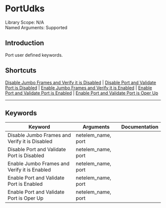 # PortUdks
Library Scope: N/A<br>
Named Arguments: Supported

## Introduction
Port user defined keywords.

## Shortcuts
[Disable Jumbo Frames and Verify it is Disabled](#Disable_Jumbo_Frames_and_Verify_it_is_Disabled) | [Disable Port and Validate Port is Disabled](#Disable_Port_and_Validate_Port_is_Disabled) | [Enable Jumbo Frames and Verify it is Enabled](#Enable_Jumbo_Frames_and_Verify_it_is_Enabled) | [Enable Port and Validate Port is Enabled](#Enable_Port_and_Validate_Port_is_Enabled) | [Enable Port and Validate Port is Oper Up](#Enable_Port_and_Validate_Port_is_Oper_Up)
***

## Keywords
| Keyword | Arguments | Documentation |
|---------|-----------|---------------|
| <a name="Disable_Jumbo_Frames_and_Verify_it_is_Disabled"></a>Disable Jumbo Frames and Verify it is Disabled | netelem_name, port |  |
| <a name="Disable_Port_and_Validate_Port_is_Disabled"></a>Disable Port and Validate Port is Disabled | netelem_name, port |  |
| <a name="Enable_Jumbo_Frames_and_Verify_it_is_Enabled"></a>Enable Jumbo Frames and Verify it is Enabled | netelem_name, port |  |
| <a name="Enable_Port_and_Validate_Port_is_Enabled"></a>Enable Port and Validate Port is Enabled | netelem_name, port |  |
| <a name="Enable_Port_and_Validate_Port_is_Oper_Up"></a>Enable Port and Validate Port is Oper Up | netelem_name, port |  |
